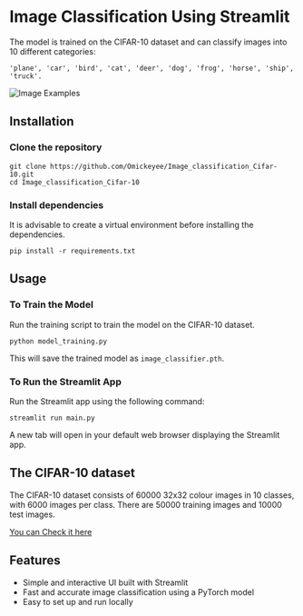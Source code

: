 
# Image Classification Using Streamlit

The model is trained on the CIFAR-10 dataset and can classify images into 10 different categories:
```
'plane', 'car', 'bird', 'cat', 'deer', 'dog', 'frog', 'horse', 'ship', 'truck'.

```

![ Image Examples](./screenshot.png) 




## Installation

### Clone the repository

```
git clone https://github.com/Omickeyee/Image_classification_Cifar-10.git
cd Image_classification_Cifar-10
```
### Install dependencies

It is advisable to create a virtual environment before installing the dependencies.

```
pip install -r requirements.txt
```

## Usage

### To Train the Model

Run the training script to train the model on the CIFAR-10 dataset.

```
python model_training.py
```

This will save the trained model as `image_classifier.pth`.

### To Run the Streamlit App

Run the Streamlit app using the following command:

```
streamlit run main.py
```

A new tab will open in your default web browser displaying the Streamlit app.

## The CIFAR-10 dataset
The CIFAR-10 dataset consists of 60000 32x32 colour images in 10 classes, with 6000 images per class. There are 50000 training images and 10000 test images.

[You can Check it here](https://www.cs.toronto.edu/~kriz/cifar.html)

## Features

- Simple and interactive UI built with Streamlit
- Fast and accurate image classification using a PyTorch model
- Easy to set up and run locally

